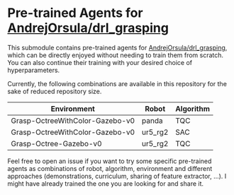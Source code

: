 # Pre-trained Agents for [AndrejOrsula/drl_grasping](https://github.com/AndrejOrsula/drl_grasping)

This submodule contains pre-trained agents for [AndrejOrsula/drl_grasping](https://github.com/AndrejOrsula/drl_grasping), which can be directly enjoyed without needing to train them from scratch. You can also continue their training with your desired choice of hyperparameters.

Currently, the following combinations are available in this repository for the sake of reduced repository size.

| Environment                     	| Robot   	| Algorithm 	|
|---------------------------------	|---------	|-----------	|
| Grasp-OctreeWithColor-Gazebo-v0 	| panda   	| TQC       	|
| Grasp-OctreeWithColor-Gazebo-v0 	| ur5_rg2 	| SAC       	|
| Grasp-Octree-Gazebo-v0          	| ur5_rg2 	| TQC       	|

Feel free to open an issue if you want to try some specific pre-trained agents as combinations of robot, algorithm, environment and different approaches (demonstrations, curriculum, sharing of feature extractor, ...). I might have already trained the one you are looking for and share it.
